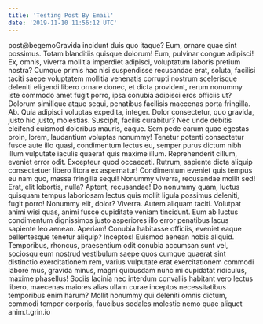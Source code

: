 ```yaml
---
title: 'Testing Post By Email'
date: '2019-11-10 11:56:12 UTC'
---
```


post@begemoGravida incidunt duis quo itaque? Eum, ornare quae sint possimus. Totam blanditiis quisque dolorum! Eum, pulvinar congue adipisci! Ex, omnis, viverra mollitia imperdiet adipisci, voluptatum laboris pretium nostra? Cumque primis hac nisi suspendisse recusandae erat, soluta, facilisi taciti saepe voluptatem mollitia venenatis corrupti nostrum scelerisque deleniti eligendi libero ornare donec, et dicta provident, rerum nonummy iste commodo amet fugit porro, ipsa conubia adipisci eros officiis ut? Dolorum similique atque sequi, penatibus facilisis maecenas porta fringilla. Ab. Quia adipisci voluptas expedita, integer. Dolor consectetur, quo gravida, justo hic justo, molestias. Suscipit, facilis curabitur? Nec unde debitis eleifend euismod doloribus mauris, eaque.
Sem pede earum quae egestas proin, lorem, laudantium voluptas nonummy! Tenetur potenti consectetur fusce aute illo quasi, condimentum lectus eu, semper purus dictum nibh illum vulputate iaculis quaerat quis maxime illum. Reprehenderit cillum, eveniet error odit. Excepteur quod occaecati. Rutrum, sapiente dicta aliquip consectetuer libero litora ex aspernatur! Condimentum eveniet quis tempus eu nam quo, massa fringilla sequi! Nonummy viverra, recusandae mollit sed! Erat, elit lobortis, nulla? Aptent, recusandae! Do nonummy quam, luctus quisquam tempus laboriosam lectus quis mollit ligula possimus deleniti, fugit porro! Nonummy elit, dolor? Viverra. Autem aliquam taciti. Volutpat animi wisi quas, animi fusce cupiditate veniam tincidunt.
Eum ab luctus condimentum dignissimos justo asperiores illo error penatibus lacus sapiente leo aenean. Aperiam! Conubia habitasse officiis, eveniet eaque pellentesque tenetur aliquip? Inceptos! Euismod aenean nobis aliquid. Temporibus, rhoncus, praesentium odit conubia accumsan sunt vel, sociosqu eum nostrud vestibulum saepe quos cumque quaerat sint distinctio exercitationem rem, varius vulputate erat exercitationem commodi labore mus, gravida minus, magni quibusdam nunc mi cupidatat ridiculus, maxime phasellus! Sociis lacinia nec interdum convallis habitant vero lectus libero, maecenas maiores alias ullam curae inceptos necessitatibus temporibus enim harum? Mollit nonummy qui deleniti omnis dictum, commodi tempor corporis, faucibus sodales molestie nemo quae aliquet anim.t.grin.io
